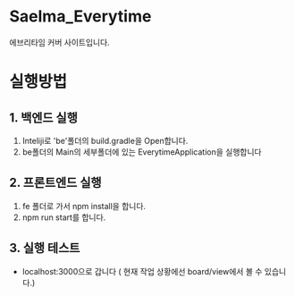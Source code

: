 # Saelma_Everytime
에브리타임 커버 사이트입니다.

# 실행방법
## 1. 백엔드 실행
1. Inteliji로 'be'폴더의 build.gradle을 Open합니다.
2. be폴더의 Main의 세부폴더에 있는 EverytimeApplication을 실행합니다

## 2. 프론트엔드 실행
1. fe 폴더로 가서 npm install을 합니다.
2. npm run start를 합니다.

## 3. 실행 테스트
- localhost:3000으로 갑니다 ( 현재 작업 상황에선 board/view에서 볼 수 있습니다.) 
